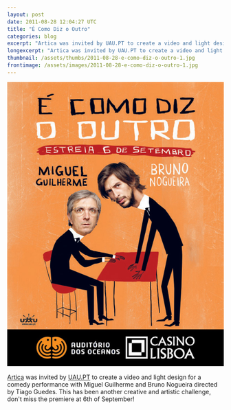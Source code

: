 ```yaml
---
layout: post
date: 2011-08-28 12:04:27 UTC
title: "É Como Diz o Outro"
categories: blog
excerpt: "Artica was invited by UAU.PT to create a video and light design for a comedy performance with Miguel Guilherme and Bruno Nogueira directed by Tiago Guedes. This has been another creative and artistic challenge, don\'t miss the premiere at 6th of September!"
longexcerpt: "Artica was invited by UAU.PT to create a video and light design for a comedy performance with Miguel Guilherme and Bruno Nogueira directed by Tiago Guedes. This has been another creative and artistic challenge, don\'t miss the premiere at 6th of September!"
thumbnail: /assets/thumbs/2011-08-28-e-como-diz-o-outro-1.jpg
frontimage: /assets/images/2011-08-28-e-como-diz-o-outro-1.jpg
---
```


<img class="postimage" src="/assets/images/2011-08-28-e-como-diz-o-outro-1.jpg"/>

<a href="http://artica.cc">Artica</a> was invited by <a href="http://UAU.PT">UAU.PT</a> to create a video and light design for a comedy performance with Miguel Guilherme and Bruno Nogueira directed by Tiago Guedes. This has been another creative and artistic challenge, don't miss the premiere at 6th of September!